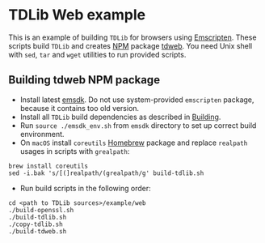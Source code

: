 # TDLib Web example

This is an example of building `TDLib` for browsers using [Emscripten](https://github.com/kripken/emscripten).
These scripts build `TDLib` and creates [NPM](https://www.npmjs.com/) package [tdweb](https://www.npmjs.com/package/@arseny30/tdweb).
You need Unix shell with `sed`, `tar` and `wget` utilities to run provided scripts.

## Building tdweb NPM package

* Install latest [emsdk](https://kripken.github.io/emscripten-site/docs/getting_started/downloads.html). Do not use system-provided `emscripten` package, because it contains too old version.
* Install all `TDLib` build dependencies as described in [Building](https://github.com/tdlib/td#building).
* Run `source ./emsdk_env.sh` from `emsdk` directory to set up correct build environment.
* On `macOS` install `coreutils` [Homebrew](https://brew.sh) package and replace `realpath` usages in scripts with `grealpath`:
```
brew install coreutils
sed -i.bak 's/[(]realpath/(grealpath/g' build-tdlib.sh
```
* Run build scripts in the following order:
```
cd <path to TDLib sources>/example/web
./build-openssl.sh
./build-tdlib.sh
./copy-tdlib.sh
./build-tdweb.sh
```
